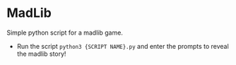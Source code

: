 # MadLib

Simple python script for a madlib game. 
- Run the script `python3 {SCRIPT NAME}.py` and enter the prompts to reveal the madlib story!
